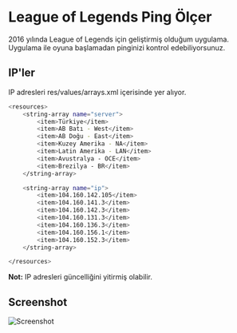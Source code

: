 # League of Legends Ping Ölçer

2016 yılında League of Legends için geliştirmiş olduğum uygulama. Uygulama ile oyuna başlamadan pinginizi kontrol edebiliyorsunuz.

## IP'ler

IP adresleri res/values/arrays.xml içerisinde yer alıyor.

```bash
<resources>
    <string-array name="server">
        <item>Türkiye</item>
        <item>AB Batı - West</item>
        <item>AB Doğu - East</item>
        <item>Kuzey Amerika - NA</item>
        <item>Latin Amerika - LAN</item>
        <item>Avustralya - OCE</item>
        <item>Brezilya - BR</item>
    </string-array>

    <string-array name="ip">
        <item>104.160.142.105</item>
        <item>104.160.141.3</item>
        <item>104.160.142.3</item>
        <item>104.160.131.3</item>
        <item>104.160.136.3</item>
        <item>104.160.156.1</item>
        <item>104.160.152.3</item>
    </string-array>

</resources>
```

**Not:** IP adresleri güncelliğini yitirmiş olabilir.

## Screenshot
![Screenshot](https://github.com/mucahitkambur/lol-ping-olcer/blob/master/resimler/screenshot.gif)
